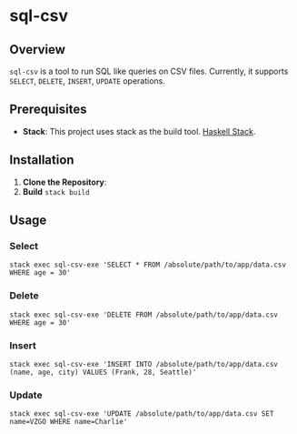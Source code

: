 # sql-csv

## Overview

`sql-csv` is a tool to run SQL like queries on CSV files. Currently, it supports `SELECT`, `DELETE`, `INSERT`, `UPDATE` operations.

## Prerequisites

- **Stack**: This project uses stack as the build tool.
[Haskell Stack](https://docs.haskellstack.org/en/stable/README/).

## Installation

1. **Clone the Repository**:
2. **Build**
    `stack build`

## Usage
### Select
`stack exec sql-csv-exe 'SELECT * FROM /absolute/path/to/app/data.csv WHERE age = 30'`

### Delete
`stack exec sql-csv-exe 'DELETE FROM /absolute/path/to/app/data.csv WHERE age = 30'`

### Insert
`stack exec sql-csv-exe 'INSERT INTO /absolute/path/to/app/data.csv (name, age, city) VALUES (Frank, 28, Seattle)'`

### Update
`stack exec sql-csv-exe 'UPDATE /absolute/path/to/app/data.csv SET name=VZGO WHERE name=Charlie'`